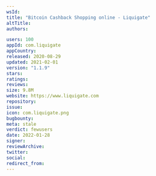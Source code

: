 ```yaml
---
wsId: 
title: "Bitcoin Cashback Shopping online - Liquigate"
altTitle: 
authors:

users: 100
appId: com.liquigate
appCountry: 
released: 2020-08-29
updated: 2021-02-01
version: "1.1.9"
stars: 
ratings: 
reviews: 
size: 9.8M
website: https://www.liquigate.com
repository: 
issue: 
icon: com.liquigate.png
bugbounty: 
meta: stale
verdict: fewusers
date: 2022-01-28
signer: 
reviewArchive:
twitter: 
social:
redirect_from:
---
```


